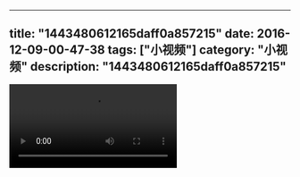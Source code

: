 
---
title: "1443480612165daff0a857215"
date: 2016-12-09-00-47-38
tags: ["小视频"]
category: "小视频"
description: "1443480612165daff0a857215"
---
<video src="http://ohtsqip0g.bkt.clouddn.com/1443480612165daff0a857215.mp4" controls="controls"></video>
